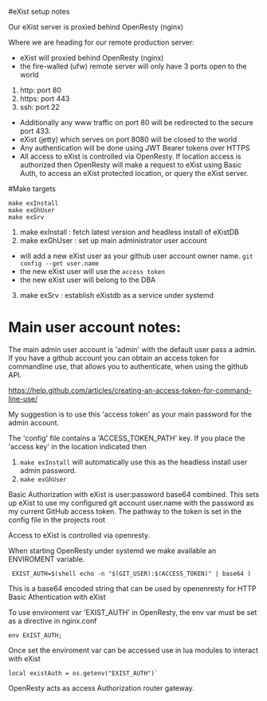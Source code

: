 <!--

-->

#eXist setup notes

Our eXist server is proxied behind OpenResty (nginx)

Where we are heading for our remote production server:

 - eXist will proxied behind OpenResty (nginx)
 - the fire-walled (ufw) remote server will only have 3 ports open to the world

 1. http:  port 80
 2. https: port 443
 3. ssh:   port 22

 - Additionally any www traffic on port 80 will be redirected to the secure port 433.
 - eXist (jetty) which serves on port 8080 will be closed to the world
 - Any authentication will be done using JWT Bearer tokens over HTTPS 
 - All access to eXist is controlled via OpenResty. If location access is authorized then
 OpenResty will make a request to eXist using Basic Auth, to access an eXist protected location,
 or query the eXist server.

#Make targets

```
make exInstall
make exGhUser
make exSrv
```

1. make exInstall : fetch latest version and headless install of eXistDB
2. make exGhUser : set up main administrator user account
 - will add a new eXist user as your github user account owner name.  `git config --get user.name`
 - the new eXist user will use the `access token`
 - the new eXist user will belong to the DBA
3. make exSrv : establish eXistdb as a service under systemd




# Main user account notes:

The main admin user account is 'admin' with the default user pass a admin.
If you have a github account you can obtain an access token for commandline use,
that allows you to authenticate, when using the github API.

https://help.github.com/articles/creating-an-access-token-for-command-line-use/

My suggestion is to use this 'access token' as your main password for the admin account.

The 'config' file contains a 'ACCESS_TOKEN_PATH' key.
If you place the 'access key' in the location indicated then 

1. `make exInstall` will automatically use this as the headless install user admin password.
2. `make exGhUser`

Basic Authorization with eXist is user:password base64 combined.
This sets up eXist to use my configured git account user.name
with the password as my current GitHub access token.
The pathway to the token is set in the config file in the projects root

Access to eXist is controlled via openresty.

When starting OpenResty under systemd we make available an ENVIROMENT variable.

```
 EXIST_AUTH=$(shell echo -n "$(GIT_USER):$(ACCESS_TOKEN)" | base64 )
```
This is a base64 encoded string that can be used by openenresty for HTTP Basic Athentication with eXist

To use enviroment var 'EXIST_AUTH' in OpenResty, the env var must be set as a directive in nginx.conf

    env EXIST_AUTH;

 Once set the enviroment var can be accessed use in lua modules to interact with eXist

    local existAuth = os.getenv("EXIST_AUTH")`

 OpenResty acts as access Authorization router gateway. 


